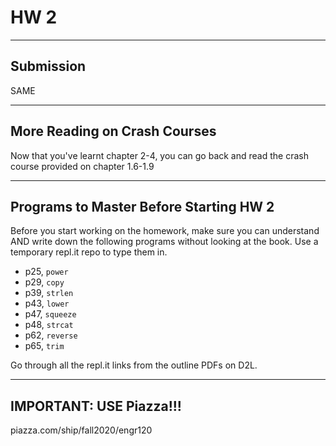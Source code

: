 # HW 2

---
## Submission

SAME

---
## More Reading on Crash Courses

Now that you've learnt chapter 2-4, you can go back and read the crash
course provided on chapter 1.6-1.9

---
## Programs to Master Before Starting HW 2

Before you start working on the homework, make sure you can understand AND
write down the following programs without looking at the book. Use a temporary
repl.it repo to type them in.

* p25, `power`
* p29, `copy`
* p39, `strlen`
* p43, `lower`
* p47, `squeeze`
* p48, `strcat`
* p62, `reverse`
* p65, `trim`

Go through all the repl.it links from the outline PDFs on D2L.

---
## IMPORTANT: USE Piazza!!!

piazza.com/ship/fall2020/engr120
